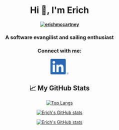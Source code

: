 <h1 align="center">Hi 👋, I'm Erich</h1>

<h4 align="center">
  <a href="https://kemmekcorp.com" target="blank">
    <img src="https://github.com/erichmccartney/home/blob/main/images/kemmek-icon.jpg" alt="erichmccartney" height="100"/>    </a>
</h4>

<h3 align="center">A software evangilist and sailing enthusiast</h3>

<h3 align="center">Connect with me:</h3>
<div align="center">
    <a href="https://linkedin.com/in/emccartney" target="blank"><img align="center" src="images/linkedin.png" alt="erichmccartney" height="50"/></a>


## &#x1f4c8; My GitHub Stats

[![Top Langs](https://github-readme-stats.vercel.app/api/top-langs/?username=erichmccartney)](https://github.com/erichmccartney/github-readme-stats)

[![Erich's GitHub stats](https://github-readme-stats.vercel.app/api?username=<erichmccartney>&theme=radical)](https://github.com/erichmccartney/github-readme-stats)

[![Erich's GitHub stats](https://github-readme-stats.vercel.app/api?username=erichmccartney)](https://github.com/erichmccartney/github-readme-stats)
